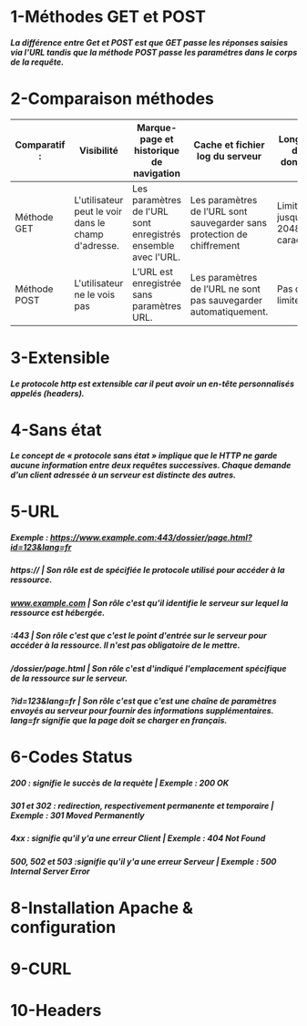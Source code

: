 # 1-Méthodes GET et POST
##### La différence entre Get et POST est que GET passe les réponses saisies via l'URL tandis que la méthode POST passe les paramétres dans le corps de la requête.
# 2-Comparaison méthodes
| Comparatif : | Visibilité   |Marque-page et historique de navigation |Cache et fichier log du serveur| Longueur des données |
| ------- | -------- | ------|------|--------|
| Méthode GET  | L'utilisateur peut le voir dans le champ d'adresse.|Les paramètres de l'URL sont enregistrés ensemble avec l'URL.|Les paramètres de l’URL sont sauvegarder sans protection de chiffrement |  	Limitée , jusqu'à 2048 caractères | 
| Méthode POST| L'utilisateur ne le vois pas    |L’URL est enregistrée sans paramètres URL. |Les paramètres de l’URL ne sont pas sauvegarder automatiquement. | Pas de limite |
# 3-Extensible
##### Le protocole http est extensible car il peut avoir un en-tête personnalisés appelés (headers).
# 4-Sans état
##### Le concept de « protocole sans état » implique que le HTTP ne garde aucune information entre deux requêtes successives. Chaque demande d'un client adressée à un serveur est distincte des autres.
# 5-URL
##### Exemple : https://www.example.com:443/dossier/page.html?id=123&lang=fr

##### https:// | Son rôle est de spécifiée le protocole utilisé pour accéder à la ressource.
##### www.example.com | Son rôle c'est qu'il identifie le serveur sur lequel la ressource est hébergée.
##### :443 | Son rôle c'est que c'est le point d'entrée sur le serveur pour accéder à la ressource. Il n'est pas obligatoire de le mettre.
##### /dossier/page.html | Son rôle c'est d'indiqué l'emplacement spécifique de la ressource sur le serveur.
##### ?id=123&lang=fr | Son rôle c'est que c'est une chaîne de paramètres envoyés au serveur pour fournir des informations supplémentaires. lang=fr signifie que la page doit se charger en français.
# 6-Codes Status
##### 200 : signifie le succès de la requète | Exemple : 200 OK
##### 301 et 302 : redirection, respectivement permanente et temporaire | Exemple : 301 Moved Permanently
##### 4xx : signifie qu'il y'a une erreur Client | Exemple : 404 Not Found
##### 500, 502 et 503 :signifie qu'il y'a une erreur Serveur | Exemple : 500 Internal Server Error
# 8-Installation Apache & configuration
# 9-CURL
# 10-Headers
